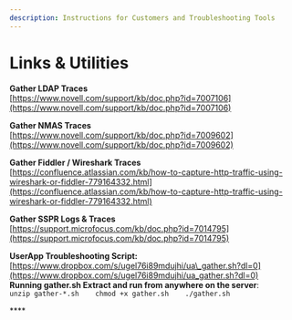 ```yaml
---
description: Instructions for Customers and Troubleshooting Tools
---
```


# Links & Utilities

**Gather LDAP Traces**   
[https://www.novell.com/support/kb/doc.php?id=7007106](https://www.novell.com/support/kb/doc.php?id=7007106) 

**Gather NMAS Traces**   
[https://www.novell.com/support/kb/doc.php?id=7009602](https://www.novell.com/support/kb/doc.php?id=7009602)

**Gather Fiddler / Wireshark Traces**  
[https://confluence.atlassian.com/kb/how-to-capture-http-traffic-using-wireshark-or-fiddler-779164332.html](https://confluence.atlassian.com/kb/how-to-capture-http-traffic-using-wireshark-or-fiddler-779164332.html)

**Gather SSPR Logs & Traces**  
[https://support.microfocus.com/kb/doc.php?id=7014795](https://support.microfocus.com/kb/doc.php?id=7014795)

**UserApp Troubleshooting Script:**   
[https://www.dropbox.com/s/ugel76i89mdujhi/ua\_gather.sh?dl=0](https://www.dropbox.com/s/ugel76i89mdujhi/ua_gather.sh?dl=0)  
**Running gather.sh Extract and run from anywhere on the server**:   
`unzip gather-*.sh   
chmod +x gather.sh   
./gather.sh`



\*\*\*\*

